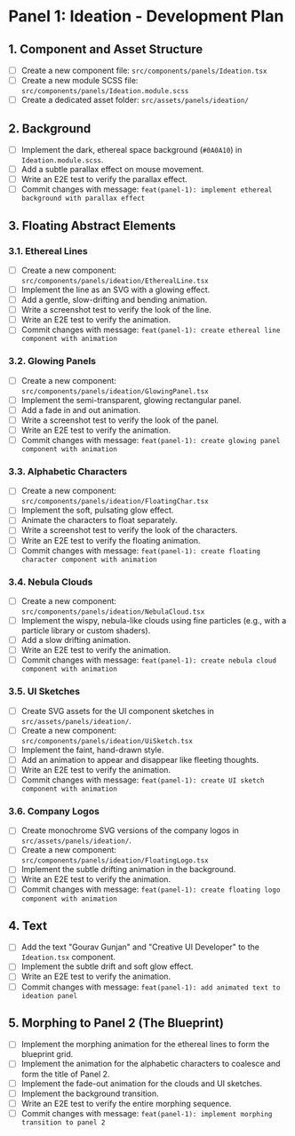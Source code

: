 # Panel 1: Ideation - Development Plan

## 1. Component and Asset Structure

-   [ ] Create a new component file: `src/components/panels/Ideation.tsx`
-   [ ] Create a new module SCSS file: `src/components/panels/Ideation.module.scss`
-   [ ] Create a dedicated asset folder: `src/assets/panels/ideation/`

## 2. Background

-   [ ] Implement the dark, ethereal space background (`#0A0A10`) in `Ideation.module.scss`.
-   [ ] Add a subtle parallax effect on mouse movement.
-   [ ] Write an E2E test to verify the parallax effect.
-   [ ] Commit changes with message: `feat(panel-1): implement ethereal background with parallax effect`

## 3. Floating Abstract Elements

### 3.1. Ethereal Lines

-   [ ] Create a new component: `src/components/panels/ideation/EtherealLine.tsx`
-   [ ] Implement the line as an SVG with a glowing effect.
-   [ ] Add a gentle, slow-drifting and bending animation.
-   [ ] Write a screenshot test to verify the look of the line.
-   [ ] Write an E2E test to verify the animation.
-   [ ] Commit changes with message: `feat(panel-1): create ethereal line component with animation`

### 3.2. Glowing Panels

-   [ ] Create a new component: `src/components/panels/ideation/GlowingPanel.tsx`
-   [ ] Implement the semi-transparent, glowing rectangular panel.
-   [ ] Add a fade in and out animation.
-   [ ] Write a screenshot test to verify the look of the panel.
-   [ ] Write an E2E test to verify the animation.
-   [ ] Commit changes with message: `feat(panel-1): create glowing panel component with animation`

### 3.3. Alphabetic Characters

-   [ ] Create a new component: `src/components/panels/ideation/FloatingChar.tsx`
-   [ ] Implement the soft, pulsating glow effect.
-   [ ] Animate the characters to float separately.
-   [ ] Write a screenshot test to verify the look of the characters.
-   [ ] Write an E2E test to verify the floating animation.
-   [ ] Commit changes with message: `feat(panel-1): create floating character component with animation`

### 3.4. Nebula Clouds

-   [ ] Create a new component: `src/components/panels/ideation/NebulaCloud.tsx`
-   [ ] Implement the wispy, nebula-like clouds using fine particles (e.g., with a particle library or custom shaders).
-   [ ] Add a slow drifting animation.
-   [ ] Write an E2E test to verify the animation.
-   [ ] Commit changes with message: `feat(panel-1): create nebula cloud component with animation`

### 3.5. UI Sketches

-   [ ] Create SVG assets for the UI component sketches in `src/assets/panels/ideation/`.
-   [ ] Create a new component: `src/components/panels/ideation/UiSketch.tsx`
-   [ ] Implement the faint, hand-drawn style.
-   [ ] Add an animation to appear and disappear like fleeting thoughts.
-   [ ] Write an E2E test to verify the animation.
-   [ ] Commit changes with message: `feat(panel-1): create UI sketch component with animation`

### 3.6. Company Logos

-   [ ] Create monochrome SVG versions of the company logos in `src/assets/panels/ideation/`.
-   [ ] Create a new component: `src/components/panels/ideation/FloatingLogo.tsx`
-   [ ] Implement the subtle drifting animation in the background.
-   [ ] Write an E2E test to verify the animation.
-   [ ] Commit changes with message: `feat(panel-1): create floating logo component with animation`

## 4. Text

-   [ ] Add the text "Gourav Gunjan" and "Creative UI Developer" to the `Ideation.tsx` component.
-   [ ] Implement the subtle drift and soft glow effect.
-   [ ] Write an E2E test to verify the animation.
-   [ ] Commit changes with message: `feat(panel-1): add animated text to ideation panel`

## 5. Morphing to Panel 2 (The Blueprint)

-   [ ] Implement the morphing animation for the ethereal lines to form the blueprint grid.
-   [ ] Implement the animation for the alphabetic characters to coalesce and form the title of Panel 2.
-   [ ] Implement the fade-out animation for the clouds and UI sketches.
-   [ ] Implement the background transition.
-   [ ] Write an E2E test to verify the entire morphing sequence.
-   [ ] Commit changes with message: `feat(panel-1): implement morphing transition to panel 2`
